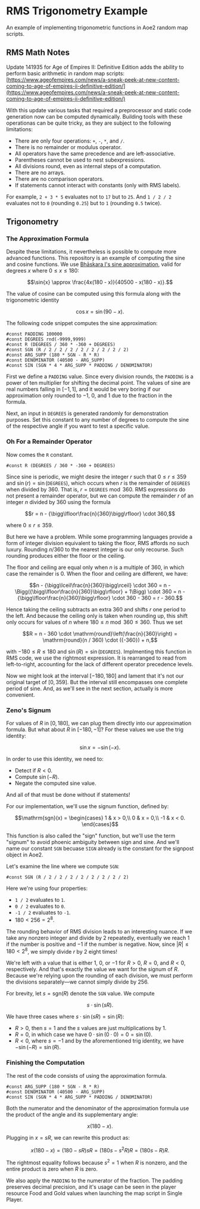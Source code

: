 # RMS Trigonometry Example
An example of implementing trigonometric functions in Aoe2 random map scripts.

## RMS Math Notes

Update 141935 for Age of Empires II: Definitive Edition adds the ability to perform basic arithmetic in random map scripts: [https://www.ageofempires.com/news/a-sneak-peek-at-new-content-coming-to-age-of-empires-ii-definitive-edition/](https://www.ageofempires.com/news/a-sneak-peek-at-new-content-coming-to-age-of-empires-ii-definitive-edition/)

With this update various tasks that required a preprocessor and static code generation now can be computed dynamically.
Building tools with these operationas can be quite tricky, as they are subject to the following limitations:

- There are only four operations: `+`, `-`, `*`, and `/`.
- There is no remainder or modulus operator.
- All operators have the same precedence and are left-associative.
- Parentheses cannot be used to nest subexpressions.
- All divisions round, even as internal steps of a computation.
- There are no arrays.
- There are no comparison operators.
- If statements cannot interact with constants (only with RMS labels).

For example, `2 + 3 * 5` evaluates not to `17` but to `25`.
And `1 / 2 / 2` evaluates not to `0` (rounding `0.25`) but to `1` (rounding `0.5` twice).

## Trigonometry

### The Approximation Formula

Despite these limitations, it nevertheless is possible to compute more advanced functions.
This repository is an example of computing the sine and cosine functions.
We use [Bhāskara I's sine approximation](https://en.wikipedia.org/wiki/Bh%C4%81skara_I%27s_sine_approximation_formula), valid for degrees $x$ where $0 \le x \le 180$:

$$\sin{x} \approx \frac{4x(180 - x)}{40500 - x(180 - x)}.$$

The value of cosine can be computed using this formula along with the trigonometric identity

$$\cos{x} = \sin{(90 - x)}.$$

The following code snippet computes the sine approximation:

```text
#const PADDING 100000
#const DEGREES rnd(-9999,9999)
#const R (DEGREES / 360 * -360 + DEGREES)
#const SGN (R / 2 / 2 / 2 / 2 / 2 / 2 / 2 / 2)
#const ARG_SUPP (180 * SGN - R * R)
#const DENOMINATOR (40500 - ARG_SUPP)
#const SIN (SGN * 4 * ARG_SUPP * PADDING / DENOMINATOR)
```

First we define a `PADDING` value.
Since every division rounds, the `PADDING` is a power of ten multiplier for shifting the decimal point.
The values of sine are real numbers falling in $[{-1}, 1]$, and it would be very boring if our approximation only rounded to ${-1}$, $0$, and $1$ due to the fraction in the formula.

Next, an input in `DEGREES` is generated randomly for demonstration purposes.
Set this constant to any number of degrees to compute the sine of the respective angle if you want to test a specific value.

### Oh For a Remainder Operator

Now comes the `R` constant.

```text
#const R (DEGREES / 360 * -360 + DEGREES)
```

Since sine is periodic, we might desire the integer $r$ such that $0 \le r \le 359$ and ${\sin(r) = \sin(\mathtt{DEGREES})}$, which occurs when $r$ is the remainder of `DEGREES` when divided by $360$.
That is, ${r = \mathtt{DEGREES} \bmod 360}$.
RMS expressions do not present a remainder operator, but we can compute the remainder $r$ of an integer $n$ divided by $360$ using the formula

$$r = n - {\bigg\lfloor\frac{n}{360}\bigg\rfloor} \cdot 360,$$

where $0 \le r \le 359$.

But here we have a problem.
While some programming languages provide a form of integer division equivalent to taking the floor, RMS affords no such luxury.
Rounding ${n / 360}$ to the nearest integer is our only recourse.
Such rounding produces either the floor or the ceiling.

The floor and ceiling are equal only when $n$ is a multiple of $360$, in which case the remainder is $0$.
When the floor and ceiling are different, we have:

$$n - {\bigg\lceil\frac{n}{360}\bigg\rceil} \cdot 360 = n - \Bigg({\bigg\lfloor\frac{n}{360}\bigg\rfloor} + 1\Bigg) \cdot 360 = n - {\bigg\lfloor\frac{n}{360}\bigg\rfloor} \cdot 360 - 360 = r - 360.$$

Hence taking the ceiling subtracts an extra $360$ and shifts $r$ one period to the left.
And because the ceiling only is taken when rounding up, this shift only occurs for values of $n$ where $180 \le n \bmod 360 \le 360$.
Thus we set

$$R = n - 360 \cdot \mathrm{round}\left(\frac{n}{360}\right) = \mathrm{round}(n / 360) \cdot ({-360}) + n,$$

with ${{-180} \le R \le 180}$ and ${\sin{(R)}  = \sin(\mathtt{DEGREES})}$.
Implmenting this function in RMS code, we use the rightmost expression.
It is rearranged to read from left-to-right, accounting for the lack of different operator precedence levels.

Now we might look at the interval $[{-180}, 180]$ and lament that it's not our original target of $[0, 359]$.
But the interval still encompasses one complete period of sine.
And, as we'll see in the next section, actually is more convenient.

### Zeno's Signum

For values of $R$ in $[0, 180]$, we can plug them directly into our approximation formula.
But what about $R$ in $[{-180}, {-1}]$?
For these values we use the trig identity:

$$\sin{} x = -\sin{({-x})}.$$

In order to use this identity, we need to:

- Detect if ${R < 0}$.
- Compute $\sin{(-R)}$.
- Negate the computed sine value.

And all of that must be done without if statements!

For our implementation, we'll use the signum function, defined by:

$$\mathrm{sgn}(x) = \begin{cases}
    1 & x > 0,\\
    0 & x = 0,\\
    -1 & x < 0.
\end{cases}$$

This function is also called the "sign" function, but we'll use the term "signum" to avoid phoenic ambiguity between sign and sine.
And we'll name our constant `SGN` becuase `SIGN` already is the constant for the signpost object in Aoe2.

Let's examine the line where we compute `SGN`:

```text
#const SGN (R / 2 / 2 / 2 / 2 / 2 / 2 / 2 / 2)
```

Here we're using four properties:
- `1 / 2` evaluates to `1`.
- `0 / 2` evaluates to `0`.
- `-1 / 2` evaluates to `-1`.
- ${180 < 256 = 2^8}$.

The rounding behavior of RMS division leads to an interesting nuance.
If we take any nonzero integer and divide by $2$ repeatedly, eventually we reach $1$ if the number is positive and ${-1}$ if the number is negative.
Now, since ${{|R|} \le 180 < 2^8}$, we simply divide $r$ by $2$ eight times!

We're left with a value that is either $1$, $0$, or ${-1}$ for ${R > 0}$, ${R = 0}$, and ${R < 0}$, respectively.
And that's exactly the value we want for the signum of $R$.
Because we're relying upon the rounding of each division, we must perform the divisions separately—we cannot simply divide by $256$.

For brevity, let ${s = \mathrm{sgn}(R)}$ denote the `SGN` value.
We compute

$$s \cdot \sin{(sR)}.$$

We have three cases where ${s \cdot \sin{(sR)} = \sin{(R)}}$:

- ${R > 0}$, then ${s = 1}$ and the $s$ values are just multiplications by $1$.
- ${R = 0}$, in which case we have ${0 \cdot \sin{(0 \cdot 0)} = 0 = \sin{({0})}}$.
- ${R < 0}$, where ${s = -1}$ and by the aforementioned trig identity, we have ${-\sin{({-R})} = \sin{(R)}}$.

### Finishing the Computation

The rest of the code consists of using the approximation formula.

```text
#const ARG_SUPP (180 * SGN - R * R)
#const DENOMINATOR (40500 - ARG_SUPP)
#const SIN (SGN * 4 * ARG_SUPP * PADDING / DENOMINATOR)
```

Both the numerator and the denominator of the approximation formula use the product of the angle and its supplementary angle:

$$x(180 - x).$$

Plugging in ${x = sR}$, we can rewrite this product as:

$$x(180 - x) = (180 - sR)sR = (180s - s^2 R)R = (180s - R)R.$$

The rightmost equality follows because ${s^2 = 1}$ when $R$ is nonzero, and the entire product is zero when $R$ is zero.

We also apply the `PADDING` to the numerator of the fraction.
The padding preserves decimal precision, and it's usage can be seen in the player resource Food and Gold values when launching the map script in Single Player.
